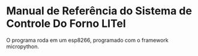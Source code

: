 # Manual de Referência do Sistema de Controle Do Forno LITel

O programa roda em um esp8266, programado com o framework micropython.
